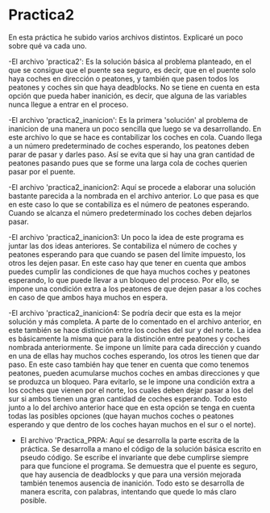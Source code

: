 # Practica2 
En esta práctica he subido varios archivos distintos. Explicaré un poco sobre qué va cada uno. 

-El archivo 'practica2': Es la solución básica al problema planteado, en el que se consigue que el puente sea seguro, es decir, que en el puente solo haya coches en 
dirección o peatones, y también que pasen todos los peatones y coches sin que haya deadblocks. No se tiene en cuenta en esta opción que pueda haber inanición, es decir, 
que alguna de las variables nunca llegue a entrar en el proceso. 

-El archivo 'practica2_inanicion': Es la primera 'solución' al problema de inanicion de una manera un poco sencilla que luego se va desarrollando. En este archivo lo 
que se hace es contabilizar los coches en cola. Cuando llega a un número predeterminado de coches esperando, los peatones deben parar de pasar y darles paso. Así se 
evita que si hay una gran cantidad de peatones pasando pues que se forme una larga cola de coches querien pasar por el puente. 

-El archivo 'practica2_inanicion2: Aquí se procede a elaborar una solución bastante parecida a la nombrada en el archivo anterior. Lo que pasa es que en este caso lo 
que se contabiliza es el número de peatones esperando. Cuando se alcanza el número predeterminado los coches deben dejarlos pasar. 

-El archivo 'practica2_inanicion3: Un poco la idea de este programa es juntar las dos ideas anteriores. Se contabiliza el número de coches y peatones esperando para que
cuando se pasen del límite impuesto, los otros les dejen pasar. En este caso hay que tener en cuenta que ambos puedes cumplir las condiciones de que haya muchos coches 
y peatones esperando, lo que puede llevar a un bloqueo del proceso. Por ello, se impone una condición extra a los peatones de que dejen pasar a los coches en caso de que 
ambos haya muchos en espera. 

-El archivo 'practica2_inanicion4: Se podría decir que esta es la mejor solución y más completa. A parte de lo comentado en el archivo anterior, en este también se hace 
distinción entre los coches del sur y del norte. La idea es básicamente la misma que para la distinción entre peatones y coches nombrada anteriormente. Se impone un
límite para cada dirección y cuando en una de ellas hay muchos coches esperando, los otros les tienen que dar paso. En este caso también hay que tener en cuenta que como 
tenemos peatones, pueden acumularse muchos coches en ambas direcciones y que se produzca un bloqueo. Para evitarlo, se le impone una condición extra a los coches que vienen 
por el norte, los cuales deben dejar pasar a los del sur si ambos tienen una gran cantidad de coches esperando. Todo esto junto a lo del archivo anterior hace que en esta 
opción se tenga en cuenta todas las posibles opciones (que hayan muchos coches o peatones esperando y que dentro de los coches hayan muchos en el sur o el norte). 

- El archivo 'Practica_PRPA: Aquí se desarrolla la parte escrita de la práctica. Se desarrolla a mano el código de la solución básica escrito en pseudo código. Se escribe el invariante que debe cumplirse siempre para que funcione el programa. Se demuestra que el puente es seguro, que hay ausencia de deadblocks y que para una versión mejorada también tenemos ausencia de inanición. Todo esto se desarrolla de manera escrita, con palabras, intentando que quede lo más claro posible. 
